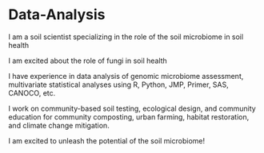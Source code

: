 # Data-Analysis

I am a soil scientist specializing in the role of the soil microbiome in soil health

I am excited about the role of fungi in soil health

I have experience in data analysis of genomic microbiome assessment, multivariate statistical analyses using R, Python, JMP, Primer, SAS, CANOCO, etc.

I work on community-based soil testing, ecological design, and community education for community composting, urban farming, habitat restoration, and climate change mitigation.

I am excited to unleash the potential of the soil microbiome!
